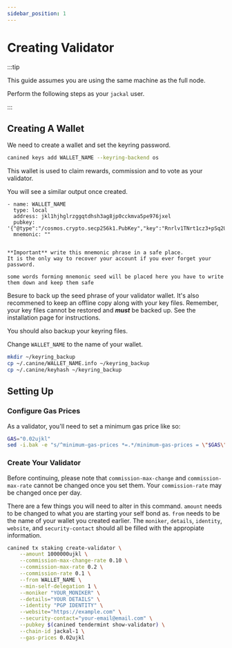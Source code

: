 ```yaml
---
sidebar_position: 1
---
```


# Creating Validator

:::tip

This guide assumes you are using the same machine as the full node.

Perform the following steps as your `jackal` user.

:::

## Creating A Wallet

We need to create a wallet and set the keyring password.

```sh
canined keys add WALLET_NAME --keyring-backend os
```

This wallet is used to claim rewards, commission and to vote as your validator.

You will see a similar output once created.

```
- name: WALLET_NAME
  type: local
  address: jkl1hjhglrzggqtdhsh3ag8jp0cckmva5pe976jxel
  pubkey: '{"@type":"/cosmos.crypto.secp256k1.PubKey","key":"Rnrlv1TNrt1cz3+pSq2UDNiJQZINNlgtkNousVlkugZ7"}'
  mnemonic: ""


**Important** write this mnemonic phrase in a safe place.
It is the only way to recover your account if you ever forget your password.

some words forming mnemonic seed will be placed here you have to write them down and keep them safe
```

Besure to back up the seed phrase of your validator wallet. It's also recommened to keep an offline copy along with your
key files. Remember, your key files cannot be restored and ***must*** be backed up. See the installation page for
instructions.

You should also backup your keyring files.

Change `WALLET_NAME` to the name of your wallet.

```sh
mkdir ~/keyring_backup
cp ~/.canine/WALLET_NAME.info ~/keyring_backup
cp ~/.canine/keyhash ~/keyring_backup
```

## Setting Up

### Configure Gas Prices

As a validator, you'll need to set a minimum gas price like so:

```sh
GAS="0.02ujkl"
sed -i.bak -e "s/^minimum-gas-prices *=.*/minimum-gas-prices = \"$GAS\"/" $HOME/.canine/config/app.toml
```

### Create Your Validator

Before continuing, please note that `commission-max-change` and `commission-max-rate` cannot be changed once you set
them. Your `commission-rate` may be changed once per day.

There are a few things you will need to alter in this command.  `amount` needs to be changed to what you are starting
your self bond as.  `from` needs to be the name of your wallet you created earlier.
The `moniker`, `details`, `identity`, `website`, and `security-contact` should all be filled with the appropiate
information.

```sh
canined tx staking create-validator \
    --amount 1000000ujkl \
    --commission-max-change-rate 0.10 \
    --commission-max-rate 0.2 \
    --commission-rate 0.1 \
    --from WALLET_NAME \
    --min-self-delegation 1 \
    --moniker "YOUR_MONIKER" \
    --details="YOUR DETAILS" \
    --identity "PGP IDENTITY" \
    --website="https://example.com" \
    --security-contact="your-email@email.com" \
    --pubkey $(canined tendermint show-validator) \
    --chain-id jackal-1 \
    --gas-prices 0.02ujkl
```
